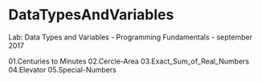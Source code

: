 # DataTypesAndVariables

Lab: Data Types and Variables - Programming Fundamentals - september 2017

01.Centuries to Minutes
02.Cercle-Area
03.Exact_Sum_of_Real_Numbers
04.Elevator
05.Special-Numbers